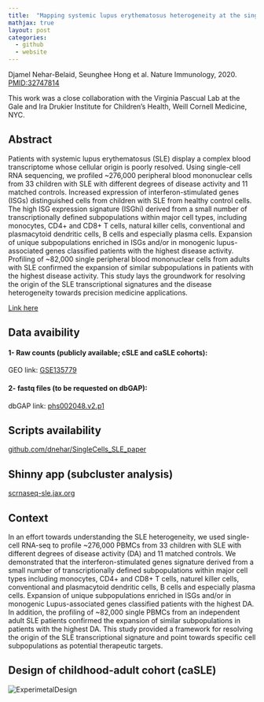 ```yaml
---
title:  "Mapping systemic lupus erythematosus heterogeneity at the single-cell level"
mathjax: true
layout: post
categories:
  - github
  - website
---
```



Djamel Nehar-Belaid, Seunghee Hong et al. Nature Immunology, 2020. [PMID:32747814]

This work was a close collaboration with the Virginia Pascual Lab at the Gale and Ira Drukier Institute for Children’s Health, Weill Cornell Medicine, NYC.

## Abstract 
Patients with systemic lupus erythematosus (SLE) display a complex blood transcriptome whose cellular origin is poorly
resolved. Using single-cell RNA sequencing, we profiled ~276,000 peripheral blood mononuclear cells from 33 children with
SLE with different degrees of disease activity and 11 matched controls. Increased expression of interferon-stimulated genes
(ISGs) distinguished cells from children with SLE from healthy control cells. The high ISG expression signature (ISGhi) derived
from a small number of transcriptionally defined subpopulations within major cell types, including monocytes, CD4+ and CD8+
T cells, natural killer cells, conventional and plasmacytoid dendritic cells, B cells and especially plasma cells. Expansion of
unique subpopulations enriched in ISGs and/or in monogenic lupus-associated genes classified patients with the highest disease
activity. Profiling of ~82,000 single peripheral blood mononuclear cells from adults with SLE confirmed the expansion of
similar subpopulations in patients with the highest disease activity. This study lays the groundwork for resolving the origin of
the SLE transcriptional signatures and the disease heterogeneity towards precision medicine applications. 

[Link here]


## Data avaibility 

#### 1- Raw counts (publicly available; cSLE and caSLE cohorts): 
GEO link: [GSE135779]


#### 2- fastq files (to be requested on dbGAP): 
dbGAP link: [phs002048.v2.p1]

## Scripts availability 
[github.com/dnehar/SingleCells_SLE_paper]

## Shinny app (subcluster analysis)
[scrnaseq-sle.jax.org]

## Context 
In an effort towards understanding the SLE heterogeneity, we used single-cell RNA-seq to profile ~276,000 PBMCs from 33 children with SLE with different degrees of disease activity (DA) and 11 matched controls. We demonstrated that the interferon-stimulated genes signature derived from a small number of transcriptionally defined subpopulations within major cell types including monocytes, CD4+ and CD8+ T cells, naturel killer cells, conventional and plasmacytoid dendritic cells, B cells and especially plasma cells. Expansion of unique subpopulations enriched in ISGs and/or in monogenic Lupus-associated genes classified patients with the highest DA. In addition, the profiling of ~82,000 single PBMCs from an independent adult SLE patients confirmed the expansion of similar subpopulations in patients with the highest DA. This study provided a framework for resolving the origin of the SLE transcriptional signature and point towards specific cell subpopulations as potential therapeutic targets.


## Design of childhood-adult cohort (caSLE)

![ExperimetalDesign](https://user-images.githubusercontent.com/22060632/147284489-52add15a-3997-4690-89e6-bc0c148c36cb.png)


[GSE135779]: https://www.ncbi.nlm.nih.gov/geo/query/acc.cgi?acc=GSE135779
[Link here]: https://doi.org/10.1038/s41590-020-0743-0
[phs002048.v2.p1]: https://www.ncbi.nlm.nih.gov/projects/gapprev/gap/cgi-bin/study.cgi?study_id=phs002048.v2.p1
[github.com/dnehar/SingleCells_SLE_paper]: https://github.com/dnehar/SingleCells_SLE_paper

[PMID:32747814]: https://pubmed.ncbi.nlm.nih.gov/32747814/

[scrnaseq-sle.jax.org]: https://scrnaseq-sle.jax.org/
